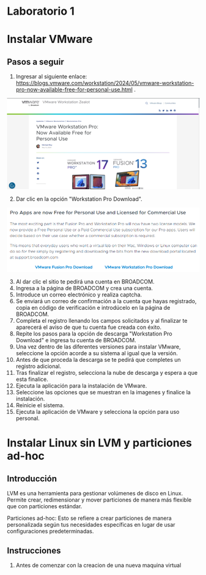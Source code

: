 # Laboratorio 1

# Instalar VMware

## Pasos a seguir

1. Ingresar al siguiente enlace: https://blogs.vmware.com/workstation/2024/05/vmware-workstation-pro-now-available-free-for-personal-use.html .

![PAGINA VMWARE](https://github.com/RaulRiCi/Practica_1_Linux_FCiencias/blob/main/Semana1/Pagina%20VMware.png?raw=true)

2. Dar clic en la opción "Workstation Pro Download".

![Descarga](https://github.com/RaulRiCi/Practica_1_Linux_FCiencias/blob/main/Semana1/Descarga.png?raw=true)

3. Al dar clic el sitio te pedirá una cuenta en BROADCOM.
4. Ingresa a la página de BROADCOM y crea una cuenta.
5. Introduce un correo electrónico y realiza captcha.
6. Se enviará un correo de confirmación a la cuenta que hayas registrado, copia en código de verificación e introdúcelo en la página de BROADCOM.
7. Completa el registro llenando los campos solicitados y al finalizar te aparecerá el aviso de que tu cuenta fue creada con éxito.
8. Repite los pasos para la opción de descarga "Workstation Pro Download" e ingresa tu cuenta de BROADCOM.
9. Una vez dentro de las diferentes versiones para instalar VMware, seleccione la opción acorde a su sistema al igual que la versión.
10. Antes de que proceda la descarga se te pedirá que completes un registro adicional.
11. Tras finalizar el registro, selecciona la nube de descarga y espera a que esta finalice.
12. Ejecuta la aplicación para la instalación de VMware.
13. Seleccione las opciones que se muestran en la imagenes y finalice la instalación.
14. Reinicie el sistema.
15. Ejecuta la aplicación de VMware y selecciona la opción para uso personal.

# Instalar Linux sin LVM y particiones ad-hoc

## Introducción

LVM es una herramienta para gestionar volúmenes de disco en Linux. Permite crear, redimensionar y mover particiones de manera más flexible que con particiones estándar.

Particiones ad-hoc: Esto se refiere a crear particiones de manera personalizada según tus necesidades específicas en lugar de usar configuraciones predeterminadas.

## Instrucciones

1. Antes de comenzar con la creacion de una nueva maquina virtual
